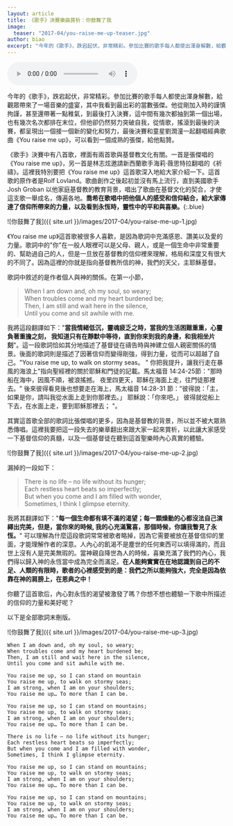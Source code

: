 ```yaml
---
layout: article
title: 《歌手》決賽樂曲賞析：你鼓舞了我
image:
  teaser: "2017-04/you-raise-me-up-teaser.jpg"
author: biao
excerpt: "今年的《歌手》，跌宕起伏，非常精彩。參加比賽的歌手每人都使出渾身解數，給觀眾帶來了一場音樂的盛宴，其中我看到最出彩的當數張傑。他從剛加入時的謹慎拘謹，甚至還帶著一點稚氣，到最後打入決賽，這中間有幾次都抽到第一個出場，也有幾次名次都排在末位，但他卻仍然努力突破自我，從情歌，搖滾到最後的決賽，都呈現出一個接一個新的變化和努力，最後決賽和童星劉潤潼一起翻唱經典歌曲《You raise me up》，可以看到一個成熟的張傑，給他點贊。"
---
```

<audio controls>
  <source src="/audios/You%20Raise%20Me%20Up.mp3" type="audio/mpeg">
</audio>

今年的《歌手》，跌宕起伏，非常精彩。參加比賽的歌手每人都使出渾身解數，給觀眾帶來了一場音樂的盛宴，其中我看到最出彩的當數張傑。他從剛加入時的謹慎拘謹，甚至還帶著一點稚氣，到最後打入決賽，這中間有幾次都抽到第一個出場，也有幾次名次都排在末位，但他卻仍然努力突破自我，從情歌，搖滾到最後的決賽，都呈現出一個接一個新的變化和努力，最後決賽和童星劉潤潼一起翻唱經典歌曲《You raise me up》，可以看到一個成熟的張傑，給他點贊。

《歌手》決賽中有八首歌，裡面有兩首歌與基督教文化有關。一首是張傑唱的《You raise me up》，另一首是林志炫邀請新西蘭歌手海莉·薇思特拉翻唱的《祈禱》。這裡我特別要把《You raise me up》這首歌深入地給大家介紹一下。這首歌的原作者是Rolf Lovland。歌曲創作之後起初並沒有馬上流行，直到美國歌手Josh Groban 以他家庭基督教的教育背景，唱出了歌曲在基督文化的契合，才使這支歌一舉成名，傳遍各地。**喬希在歌唱中把他個人的感受和信仰結合，給大家傳達了信仰所帶來的力量，以及看到永恆時，靈性中的平和與喜樂。**{:.blue}

![你鼓舞了我]({{ site.url }}/images/2017-04/you-raise-me-up-1.jpg)

《You raise me up》這首歌被很多人喜歡，是因為歌詞中充滿感恩、讚美以及愛的力量。歌詞中的"你"在一般人眼裡可以是父母、親人，或是一個生命中非常重要的、幫助過自己的人，但是一旦放在基督教的信仰裡來理解，格局和深度又有很大的不同了。因為這裡的你就是指向基督教所信的神，我們的天父，主耶穌基督。

歌詞中敘述的是作者個人與神的關係。在第一小節，

> When I am down and, oh my soul, so weary;<br>
> When troubles come and my heart burdened be;<br>
> Then, I am still and wait here in the silence,<br>
> Until you come and sit awhile with me.

我將這段翻譯如下："**當我情緒低沉，靈魂疲乏之時，當我的生活困難重重，心靈負著重擔之刻， 我知道只有在靜默中等待，直到你來到我的身邊，和我相坐片刻**"。這一段歌詞恰如其分地描述了基督徒在禱告時與神建立個人親密關係的情景。後面的歌詞則是描述了因著信仰而變得剛強，得到力量，從而可以超越了自己。"You raise me up, to walk on stormy seas。 " 你把我提升，讓我行走在暴風的海浪上"指向聖經裡的關於耶穌和門徒的記載。馬太福音‬ ‭14:24-25節："那時船在海中，因風不順，被浪搖撼。 夜里四更天，耶穌在海面上走，往門徒那裡去。" 後來彼得看見後也想要走在海上，馬太福音‬ ‭14:28-31‬ 節："彼得說：「主，如果是你，請叫我從水面上走到你那裡去。」 耶穌說：「你來吧。」 彼得就從船上下去，在水面上走，要到耶穌那裡去； "。

其實這首歌全部的歌詞比張傑唱的更多，因為是基督教的背景，所以並不被大眾熟悉傳唱。這裡我要把這一段失去的樂章翻出來跟大家一起來賞析，以此讓大家感受一下基督信仰的真髓，以及一個基督徒在聽到這首聖樂時內心真實的體驗。

![你鼓舞了我]({{ site.url }}/images/2017-04/you-raise-me-up-2.jpg)

漏掉的一段如下：

> There is no life – no life without its hunger; <br>
> Each restless heart beats so imperfectly; <br>
> But when you come and I am filled with wonder, <br>
> Sometimes, I think I glimpse eternity.

我將其翻譯如下："**每一個生命都有填不滿的渴望；每一顆燥動的心都沒法自己演繹出完美，但是，當你來的時候, 我的心充滿驚喜，那個時候，你讓我瞥見了永恆。**" 可以理解為什麼這段歌詞常常被歌者略掉，因為它需要被放在基督信仰的里面，才能理解作者的深意。人內心的飢渴不是塵世的任何東西可以填得滿的，而且世上沒有人是完美無瑕的。當神親自降世為人的時候，喜樂充滿了我們的內心，我們得以歸入神的永恆當中成為完全而滿足。**在人能夠實實在在地認識到自己的不足、人類的有限時，歌者的心裡感受到的是：我們之所以能夠強大，完全是因為依靠在神的肩膀上，在恩典之中！**

你聽了這首歌后，內心對永恆的渴望被激發了嗎？你想不想也體驗一下歌中所描述的信仰的力量和美好呢？

以下是全部歌詞末刪版。

![你鼓舞了我]({{ site.url }}/images/2017-04/you-raise-me-up-3.jpg)

```
When I am down and, oh my soul, so weary;
When troubles come and my heart burdened be;
Then, I am still and wait here in the silence,
Until you come and sit awhile with me.

You raise me up, so I can stand on mountain
You raise me up, to walk on stormy seas;
I am strong, when I am on your shoulders;
You raise me up… To more than I can be.

You raise me up, so I can stand on mountains;
You raise me up, to walk on stormy seas;
I am strong, when I am on your shoulders;
You raise me up… To more than I can be.

There is no life – no life without its hunger;
Each restless heart beats so imperfectly;
But when you come and I am filled with wonder,
Sometimes, I think I glimpse eternity.

You raise me up, so I can stand on mountains;
You raise me up, to walk on stormy seas;
I am strong, when I am on your shoulders;
You raise me up… To more than I can be.

You raise me up, so I can stand on mountains;
You raise me up, to walk on stormy seas;
I am strong, when I am on your shoulders;
You raise me up… To more than I can be.
```